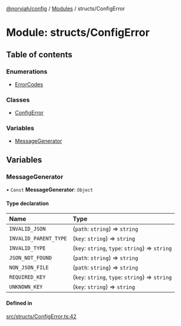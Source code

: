 [@norviah/config](../README.md) / [Modules](../modules.md) / structs/ConfigError

# Module: structs/ConfigError

## Table of contents

### Enumerations

- [ErrorCodes](../enums/structs_ConfigError.ErrorCodes.md)

### Classes

- [ConfigError](../classes/structs_ConfigError.ConfigError.md)

### Variables

- [MessageGenerator](structs_ConfigError.md#messagegenerator)

## Variables

### MessageGenerator

• `Const` **MessageGenerator**: `Object`

#### Type declaration

| Name | Type |
| :------ | :------ |
| `INVALID_JSON` | (`path`: `string`) => `string` |
| `INVALID_PARENT_TYPE` | (`key`: `string`) => `string` |
| `INVALID_TYPE` | (`key`: `string`, `type`: `string`) => `string` |
| `JSON_NOT_FOUND` | (`path`: `string`) => `string` |
| `NON_JSON_FILE` | (`path`: `string`) => `string` |
| `REQUIRED_KEY` | (`key`: `string`, `type`: `string`) => `string` |
| `UNKNOWN_KEY` | (`key`: `string`) => `string` |

#### Defined in

[src/structs/ConfigError.ts:42](https://github.com/norviah/config/blob/069aa2f/src/structs/ConfigError.ts#L42)
